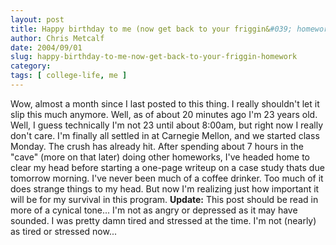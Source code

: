 ```yaml
---
layout: post
title: Happy birthday to me (now get back to your friggin&#039; homework)
author: Chris Metcalf
date: 2004/09/01
slug: happy-birthday-to-me-now-get-back-to-your-friggin-homework
category: 
tags: [ college-life, me ]
---
```


Wow, almost a month since I last posted to this thing. I really shouldn't let it slip this much anymore.
Well, as of about 20 minutes ago I'm 23 years old. Well, I guess technically I'm not 23 until about 8:00am, but right now I really don't care.
I'm finally all settled in at Carnegie Mellon, and we started class Monday. The crush has already hit. After spending about 7 hours in the "cave" (more on that later)  doing other homeworks, I've headed home to clear my head before starting a one-page writeup on a case study thats due tomorrow morning.
I've never been much of a coffee drinker. Too much of it does strange things to my head. But now I'm realizing just how important it will be for my survival in this program.
<strong class="alert">Update:</strong> This post should be read in more of a cynical tone... I'm not as angry or depressed as it may have sounded. I was pretty damn tired and stressed at the time. I'm not (nearly) as tired or stressed now...
